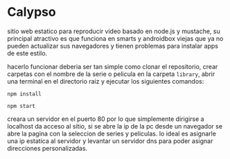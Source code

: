 # Calypso
sitio web estatico para reproducir video basado en node.js y mustache, su principal atractivo es que funciona en smarts y 
androidbox viejas que ya no pueden actualizar sus navegadores y tienen problemas para instalar apps de este estilo.

hacerlo funcionar deberia ser tan simple como clonar el repositorio, crear carpetas con el nombre de la serie o pelicula
en la carpeta `library`, abrir una terminal en el directorio raiz y ejecutar
los siguientes comandos:
```
npm install

npm start
```
creara un servidor en el puerto 80 por lo que simplemente dirigirse a localhost da acceso al sitio, si se abre la ip de la pc
desde un navegador se abre la pagina con la seleccion de series y peliculas. lo ideal es asignarle una ip estatica al servidor
y levantar un servidor dns para poder asignar direcciones personalizadas.
